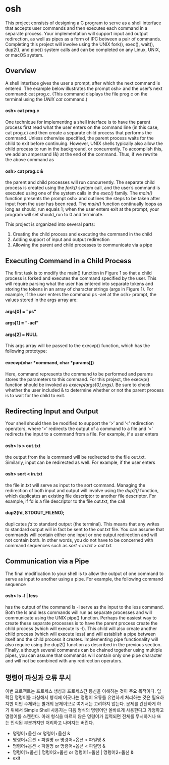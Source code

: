 # osh
This project consists of designing a C program to serve as a shell interface that accepts user
commands and then executes each command in a separate process. Your implementation will
support input and output redirection, as well as pipes as a form of IPC between a pair of commands.
Completing this project will involve using the UNIX fork(), exec(), wait(), dup2(), and
pipe() system calls and can be completed on any Linux, UNIX, or macOS system.
## Overview
A shell interface gives the user a prompt, after which the next command is entered. The example
below illustrates the prompt osh> and the user’s next command: cat prog.c. (This command
displays the file prog.c on the terminal using the <i>UNIX cat</i> command.)
<h4>osh> cat prog.c</h4>
One technique for implementing a shell interface is to have the parent process first read what
the user enters on the command line (in this case, cat prog.c) and then create a separate child
process that performs the command. Unless otherwise specified, the parent process waits for the
child to exit before continuing. However, UNIX shells typically also allow the child process to run
in the background, or concurrently. To accomplish this, we add an ampersand (&) at the end of the
command. Thus, if we rewrite the above command as
<h4>osh> cat prog.c &</h4>
the parent and child processes will run concurrently. The separate child process is created using
the <i>fork()</i> system call, and the user’s command is executed using one of the system calls in the
<i>exec()</i> family.
The <i>main()</i> function presents the prompt osh> and outlines the steps to be taken after
input from the user has been read. The <i>main()</i> function continually loops as long as should_run
equals 1; when the user enters exit at the prompt, your program will set should_run to 0 and
terminate.



This project is organized into several parts:
1. Creating the child process and executing the command in the child
2. Adding support of input and output redirection
3. Allowing the parent and child processes to communicate via a pipe

## Executing Command in a Child Process
The first task is to modify the main() function in Figure 1 so that a child process is forked and
executes the command specified by the user. This will require parsing what the user has entered
into separate tokens and storing the tokens in an array of character strings (args in Figure 1). For
example, if the user enters the command ps -ael at the osh> prompt, the values stored in the
args array are:
<h4>args[0] = "ps"</h4>
<h4>args[1] = "-ael"</h4>
<h4>args[2] = NULL</h4>
This args array will be passed to the execvp() function, which has the following prototype:
<h4>execvp(char *command, char *params[])</h4>
Here, command represents the command to be performed and params stores the parameters to
this command. For this project, the execvp() function should be invoked as <i>execvp(args[0],args)</i>. Be sure to check whether the user included & to determine whether or not the parent process
is to wait for the child to exit.

## Redirecting Input and Output
Your shell should then be modified to support the ‘>’ and ‘<’ redirection operators, where ‘>’
redirects the output of a command to a file and ‘<’ redirects the input to a command from a file.
For example, if a user enters
<h4>osh> ls > out.txt</h4>
the output from the ls command will be redirected to the file out.txt. Similarly, input can be
redirected as well. For example, if the user enters
<h4>osh> sort < in.txt</h4>
the file in.txt will serve as input to the sort command. Managing the redirection of both input
and output will involve using the <i>dup2()</i> function, which duplicates an existing file descriptor to
another file descriptor. For example, if fd is a file descriptor to the file out.txt, the call
<h4>dup2(fd, STDOUT_FILENO);</h4>
duplicates <i>fd</i> to standard output (the terminal). This means that any writes to standard output will
in fact be sent to the <i>out.txt</i> file. You can assume that commands will contain either one input or
one output redirection and will not contain both. In other words, you do not have to be concerned
  with command sequences such as <i>sort < in.txt > out.txt.</i>
  
## Communication via a Pipe
The final modification to your shell is to allow the output of one command to serve as input to
another using a pipe. For example, the following command sequence
<h4>osh> ls -l | less</h4>
has the output of the command ls -l serve as the input to the less command. Both the ls and
less commands will run as separate processes and will communicate using the UNIX pipe()
function. Perhaps the easiest way to create these separate processes is to have the parent process
create the child process (which will execute ls -l). This child will also create another child process
(which will execute less) and will establish a pipe between itself and the child process it creates.
Implementing pipe functionality will also require using the dup2() function as described in the
previous section. Finally, although several commands can be chained together using multiple pipes,
you can assume that commands will contain only one pipe character and will not be combined with
any redirection operators.

## 명령어 파싱과 오류 무시
이번 프로젝트는 프로세스 생성과 프로세스간 통신을 이해하는 것이 주요 목적이다. 입력된
명령어를 파싱해서 형식에 어긋나는 명령어 오류를 유연하게 처리하는 것은 필요하지만 이번
주제와는 별개의 문제이므로 여기서는 고려하지 않는다. 문제를 간단하게 하기 위해서 Simple
Shell 사용자는 다음 형식의 명령어만 올바르게 사용한다고 가정하고 명령어를 스캔한다. 아래 형식을 따르지 않은 명령어가 입력되면 전체를 무시하거나 또는 인식된 부분까지만
처리하고 나머지는 버린다.
<ul>
  <li>명령어+옵션 or 명령어+옵션 &</li>
  <li>명령어+옵션 > 파일명 or 명령어+옵션 > 파일명 &</li>
  <li>명령어+옵션 < 파일명 or 명령어+옵션 < 파일명 &</li>
  <li>명령어1+옵션 | 명령어2+옵션 or 명령어1+옵션 | 명령어2+옵션 &</li>
  <li>exit</li>
 </ul>

